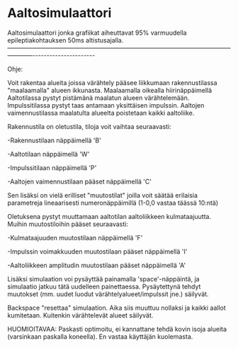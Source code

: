 Aaltosimulaattori
=================

Aaltosimulaattori jonka grafiikat aiheuttavat 95% varmuudella epileptiakohtauksen 50ms altistusajalla.
––––––––––––––––––––––––––––––––––––––––––––––––––––––––––––––––––––––––––––––––----------------------

Ohje:

Voit rakentaa alueita joissa värähtely pääsee liikkumaan rakennustilassa "maalaamalla" alueen ikkunasta.
Maalaamalla oikealla hiirinäppäimellä
Aaltotilassa pystyt pistämänä maalatun alueen värähtelemään.
Impulssitilassa pystyt taas antamaan yksittäisen impulssin.
Aaltojen vaimennustilassa maalatulta alueelta poistetaan kaikki aaltoliike.


Rakennustila on oletustila, tiloja voit vaihtaa seuraavasti:

-Rakennustilaan näppäimellä 'B' 

-Aaltotilaan näppäimellä 'W' 

-Impulssitilaan näppäimellä 'P' 

-Aaltojen vaimennustilaan pääset näppäimellä 'C' 



Sen lisäksi on vielä erilliset "muutostilat" joilla voit säätää erilaisia parametreja lineaarisesti numeronäppäimillä (1-0,0 vastaa täässä 10:ntä)

Oletuksena pystyt muuttamaan aaltotilan aaltoliikkeen kulmataajuutta.
Muihin muutostiloihin pääset seuraavasti:

-Kulmataajuuden muutostilaan näppäimellä 'F' 

-Impulssin voimakkuuden muutostilaan pääset näppäimellä 'I' 

-Aaltoliikkeen amplitudin muutostilaan pääset näppäimellä 'A' 


Lisäksi simulaation voi pysäyttää painamalla 'space'-näppäintä, ja simulaatio jatkuu tätä uudelleen painettaessa.
Pysäytettynä tehdyt muutokset (mm. uudet luodut värähtelyalueet/impulssit jne.) säilyvät.

Backspace "resettaa" simulaation. Aika siis muuttuu nollaksi ja kaikki aallot kumitetaan. Kuitenkin värähtelevät
alueet säilyvät.

HUOMIOITAVAA:
Paskasti optimoitu, ei kannattane tehdä kovin isoja alueita (varsinkaan paskalla koneella).
En vastaa käyttäjän kuolemasta.
